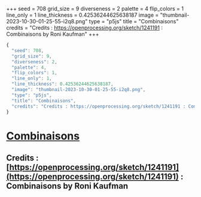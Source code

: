 +++
seed = 708
grid_size = 9
diverseness = 2
palette = 4
flip_colors = 1
line_only = 1
line_thickness = 0.42536244625638187
image = "thumbnail-2023-10-30-01-25-55-i2q8.png"
type = "p5js"
title = "Combinaisons"
credits = "Credits : https://openprocessing.org/sketch/1241191 : Combinaisons by Roni Kaufman"
+++




~~~javascript
{
  "seed": 708,
  "grid_size": 9,
  "diverseness": 2,
  "palette": 4,
  "flip_colors": 1,
  "line_only": 1,
  "line_thickness": 0.42536244625638187,
  "image": "thumbnail-2023-10-30-01-25-55-i2q8.png",
  "type": "p5js",
  "title": "Combinaisons",
  "credits": "Credits : https://openprocessing.org/sketch/1241191 : Combinaisons by Roni Kaufman"
}
~~~



# [Combinaisons](https://openprocessing.org/sketch/2065396)

## Credits : [https://openprocessing.org/sketch/1241191](https://openprocessing.org/sketch/1241191) : Combinaisons by Roni Kaufman 

